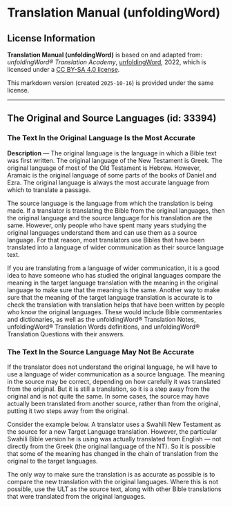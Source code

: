 # Translation Manual (unfoldingWord)

## License Information

**Translation Manual (unfoldingWord)** is based on and adapted from: _unfoldingWord® Translation Academy_, [unfoldingWord](https://unfoldingword.org/utw), 2022, which is licensed under a [CC BY-SA 4.0 license](https://creativecommons.org/licenses/by-sa/4.0/legalcode.en).

This markdown version (created `2025-10-16`) is provided under the same license.



--------------------------------

## The Original and Source Languages (id: 33394)

### The Text In the Original Language Is the Most Accurate

**Description** — The original language is the language in which a Bible text was first written. The original language of the New Testament is Greek. The original language of most of the Old Testament is Hebrew. However, Aramaic is the original language of some parts of the books of Daniel and Ezra. The original language is always the most accurate language from which to translate a passage.

The source language is the language from which the translation is being made. If a translator is translating the Bible from the original languages, then the original language and the source language for his translation are the same. However, only people who have spent many years studying the original languages understand them and can use them as a source language. For that reason, most translators use Bibles that have been translated into a language of wider communication as their source language text.

If you are translating from a language of wider communication, it is a good idea to have someone who has studied the original languages compare the meaning in the target language translation with the meaning in the original language to make sure that the meaning is the same. Another way to make sure that the meaning of the target language translation is accurate is to check the translation with translation helps that have been written by people who know the original languages. These would include Bible commentaries and dictionaries, as well as the unfoldingWord® Translation Notes, unfoldingWord® Translation Words definitions, and unfoldingWord® Translation Questions with their answers.

### The Text In the Source Language May Not Be Accurate

If the translator does not understand the original language, he will have to use a language of wider communication as a source language. The meaning in the source may be correct, depending on how carefully it was translated from the original. But it is still a translation, so it is a step away from the original and is not quite the same. In some cases, the source may have actually been translated from another source, rather than from the original, putting it two steps away from the original.

Consider the example below. A translator uses a Swahili New Testament as the source for a new Target Language translation. However, the particular Swahili Bible version he is using was actually translated from English — not directly from the Greek (the original language of the NT). So it is possible that some of the meaning has changed in the chain of translation from the original to the target languages.

The only way to make sure the translation is as accurate as possible is to compare the new translation with the original languages. Where this is not possible, use the ULT as the source text, along with other Bible translations that were translated from the original languages.


